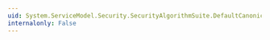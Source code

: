 ```yaml
---
uid: System.ServiceModel.Security.SecurityAlgorithmSuite.DefaultCanonicalizationAlgorithm
internalonly: False
---
```

